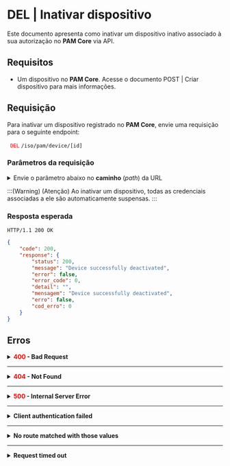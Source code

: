 # DEL | Inativar dispositivo

Este documento apresenta como inativar um dispositivo inativo associado à sua autorização no **PAM Core** via API.

## Requisitos
* Um dispositivo no **PAM Core**. Acesse o documento POST | Criar dispositivo para mais informações.

## Requisição

Para inativar um dispositivo registrado no **PAM Core**, envie uma requisição para o seguinte endpoint:

 <code><span style="color:red"> DEL</code></span> `/iso/pam/device/[id]`

### Parâmetros da requisição

<details>
<summary>Envie o parâmetro abaixo no <b>caminho</b> (<i>path</i>) da URL</summary>

| Campo | Tipo | Obrigatório | Descrição | Exemplo |
| --- | --- | --- | --- | --- |
| `id` | Int | Sim | Código único de identificação do dispositivo. Esse valor é automaticamente atribuído pelo senhasegura em POST Criar dispositivo e é obtido na resposta da requisição GET Listar todos os dispositivos.  | 5 |</p>
</details>

:::(Warning) (Atenção)
Ao inativar um dispositivo, todas as credenciais associadas a ele são automaticamente suspensas.
:::
### Resposta esperada

`HTTP/1.1 200 OK`

 
```json
{
    "code": 200,
    "response": {
        "status": 200,
        "message": "Device successfully deactivated",
        "error": false,
        "error_code": 0,
        "detail": "",
        "mensagem": "Device successfully deactivated",
        "erro": false,
        "cod_erro": 0
    }
}
```

## Erros

<details>
<summary><b><span style="color:red">400</span> - Bad Request</b></summary>
 
* * *
    
    
<b>Mensagem: "1011: Device not found"</b>     

<br><b>Possível causa</b>: Dispositivo não encontrado. 
     
<b>Solução</b>: Verifique se os valores dos parâmetros usados para buscar pela credencial estão corretos e envie a requisição novamente.

* * *
    
    
<b>Mensagem: "1039: Without PAM Configuration Access permission"</b>  
<br><b>Possível causa</b>: Sua autorização não possui permissão de criação de dispositivo. 
<b>Solução</b>: Revise a autorização para adicionar a permissão de <b>leitura e escrita</b> ao seu usuário.

***

<b>Mensagem: "1039: Without PAM Configuration Access permission"</b>  
<br><b>Possível causa</b>: Sua autorização não possui permissão de alteração de dispositivo. 
     
<b>Solução</b>: Revise a autorização para adicionar a permissão de <b>leitura e escrita</b> ao seu usuário.
</details>

***

<details>
<summary><b><span style="color:red">404</span> - Not Found</b></summary>

***
<b>Mensagem: "Resource sub not found"</b><br>

<p><b>Possível causa</b>: A URL ou o recurso solicitado não está correto.<br>
        
<b>Solução</b>: Verifique a URL e garanta que todos os parâmetros estão corretos.</p>
***
    
</details>


* * *

<details>
<summary><b><span style="color:red">500</span> - Internal Server Error</b></summary>

* * *

<b>Mensagem: "Unexpected error."</b><br>

<p><b>Possível causa</b>: O erro está no servidor senhasegura.<br>
        
<b>Solução</b>: Contate o time de suporte para mais informações.</p>
    
 ***
<b>Mensagem: "You are not authorized to access this resource."</b>

<p><b>Possível causa</b>: Você não possui autorização para acessar esse recurso.<br>
        
<b>Solução</b>: Verifique sua permissão de acesso aos recursos do <b>PAM Core</b>.</p>
    
    
</details>

* * *

<details>
<summary><b>Client authentication failed</b></summary>

*** 
   
<b>Mensagem: "Client authentication failed"</b>
    
<p><b>Possível causa</b>: Falha na autenticação da sua aplicação com o servidor senhasegura.<br>
        
<b>Solução</b>: Corrija os parâmetros <b>Client ID</b> e <b>Client secret</b> e solicite um novo token de acesso.</p>
</details>
     
* * *     
<details>
<summary><b>No route matched with those values</b></summary>
    
***   
    
<b>Mensagem: "No route matched with those values"</b>
   <p><b>Possível causa</b>: Ausência do header de autorização na requisição de API.<br>
        
  <b>Solução</b>: Solicite um novo token de acesso.</p>
</details>
 
* * *
<details>
    <summary><b> Request timed out</b></summary>
    
***
    
<b>Mensagem: "Request timed out"</b>
<p><b>Possível causa</b>: O tempo da requisição se esgotou. <br>
        
<b>Solução</b>: Verifique a conectividade entre a origem da requisição e o servidor senhasegura.</p>
</details>